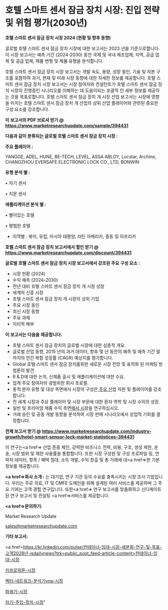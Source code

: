 # 호텔 스마트 센서 잠금 장치 시장: 진입 전략 및 위험 평가(2030년)

<strong>호텔 스마트 센서 잠금 장치 시장 2024 (현황 및 향후 동향)</strong>

글로벌 호텔 스마트 센서 잠금 장치 시장에 대한 보고서는 2023 년을 기준으로합니다.이 시장 보고서는 예측 기간 (2024-2030) 동안 국제 및 국내 제조업체, 지역, 공급 업체 및 공급 업체, 제품 변형 및 제품 유형을 분석합니다.

호텔 스마트 센서 잠금 장치 시장 보고서는 개발 속도, 용량, 성장 동인, 기술 및 자본 구조를 포함하여 과거, 현재 및 미래 시장 동향에 대한 자세한 정보를 제공합니다. 호텔 스마트 센서 잠금 장치 시장 보고서는 시장 참여자와 컨설턴트가 호텔 스마트 센서 잠금 장치 시장의 진행중인 시나리오를 이해하는 데 도움이되는 포괄적 인 세부 정보를 제공하는 것을 목표로합니다. 호텔 스마트 센서 잠금 장치 개 시장 산업 보고서는 시장에 영향을 미치는 호텔 스마트 센서 잠금 장치 개 산업의 상위 산업 플레이어와 관련된 중요한 구성 요소를 강조합니다.



<strong>이 보고서의 PDF 브로셔 받기 @ <a href=https://www.marketresearchupdate.com/sample/394431>https://www.marketresearchupdate.com/sample/394431</a></strong>



<strong>다음과 같이 분류되는 글로벌 호텔 스마트 센서 잠금 장치 시장 :</strong>



<strong>주요 플레이어 :</strong>

YANGGE, ADEL, HUNE, BE-TECH, LEVEL, ASSA ABLOY, Locstar, Archine, CHANGZHOU EVERSAFE ELECTRONIC LOCK CO., LTD, BONWIN



<strong>유형 분석 별 :</strong>

• 자기 센서

• 지문 센서



<strong>애플리케이션 분석 별 :</strong>

• 별이있는 호텔

• 평범한 호텔

<ul>
  <li>지역별 : 북미, 유럽, 아시아 태평양, 라틴 아메리카, 중동 및 아프리카</li>
</ul>


<strong>호텔 스마트 센서 잠금 장치 보고서에서 할인 받기 @ <a href=https://www.marketresearchupdate.com/discount/394431>https://www.marketresearchupdate.com/discount/394431</a></strong>



<strong>글로벌 호텔 스마트 센서 잠금 장치 시장 보고서에서 강조된 주요 구성 요소 :</strong>
<ul>
  <li>시장 현황 (2024)</li>
  <li>수익 예측 (2024-2030)</li>
  <li>전년 대비 호텔 스마트 센서 잠금 장치 개 시장 성장</li>
  <li>세계의 신흥 시장</li>
  <li>호텔 스마트 센서 잠금 장치 개 시장의 상위 기업</li>
  <li>주요 시장 동인</li>
  <li>최신 시장 동향</li>
  <li>주요 과제</li>
  <li>지리적 해부</li>
</ul>


<strong>이 보고서는 다음을 제공합니다.</strong>
<ul>
  <li>호텔 스마트 센서 잠금 장치의 글로벌 시장에 대한 심층적 개요.</li>
  <li>글로벌 산업 동향, 2015 년의 과거 데이터, 향후 몇 년 동안의 예측 및 예측 기간 말까지의 연간 복합 성장률 (CAGR) 예상치를 평가합니다.</li>
  <li>Global 호텔 스마트 센서 잠금 장치를위한 새로운 시장 전망 및 표적화 된 마케팅 방법론의 발견</li>
  <li>R &amp; D에 대한 논의, 신제품 출시 및 애플리케이션에 대한 수요.</li>
  <li>업계 주요 참여자의 광범위한 회사 프로필.</li>
  <li>동적 분자 유형 및 대상 측면에서 시장의 구성은<a href=> 주요 산</a>업 자원 및 플레이어를 강조합니다.</li>
  <li>전 세계 시장과 주요 플레이어 및 시장 부문에 대한 환자 역학 및 시장 수익의 성장.</li>
  <li>일반 및 프리미엄 제품 수익 측면<a href=>에서 시</a>장을 연구하십시오.</li>
  <li>거래 승인 및 공동 개발 동향을 분석하여 시장 판매 시나리오에서 상업적 기회를 결정합니다.</li>
</ul>



<strong>전체 보고서 받기 @ <a href=https://www.marketresearchupdate.com/industry-growth/hotel-smart-sensor-lock-market-statistices-394431>https://www.marketresearchupdate.com/industry-growth/hotel-smart-sensor-lock-market-statistices-394431</a></strong>

이 연구는<a href=> 산업 존중</a> 체인, 강력한 비즈니스 전략, 비용, 구조, 생성 제한, 운송, 시장 범위 및 제한 사용률을 통합합니다. 또한 시장 구성원 및 구성 프로파일 링, 연락처 데이터, 항목 / 혜택 침대, 소득 개발, 수익 창출 및 총 거래에 대<a href=>한 기본 </a>정보를 제공합니다.



<strong><a href=>회사 소</a>개 :</strong>
는 대기업, 연구 기관 등의 수요를 충족시키는 시장 조사 기업입니다. 우리는 주로 의료, IT 및 CMFE 도메인을 위해 설계된 여러 서비스를 제공하며 그 주요 기여는 고객 경험 연구입니다. 또한<a href=> 연구 보</a>고서를 맞춤화하고 신디케이트 된 연구 보고서 및 컨설팅 <a href=>서비스</a>를 제공합니다.



<strong><a href=>문의하기:</a></strong>

Market Research Update

sales@marketresearchupdate.com



<strong>기타 보고서:</strong>

<a href=https://kr.linkedin.com/pulse/컨테이너-임대-시장-세분화-연구-및-목표-고객2028년-isdailynews?trk=public_post_feed-article-content>컨테이너-임대-시장</a>

<a href=https://www.linkedin.com/pulse/카프로락톤-시장-동향-및-성장-전망-trend-tracking-tips-360-analysis/>카프로락톤-시장</a>

<a href=https://www.linkedin.com/pulse/벡터-네트워크-분석기vna-시장-현재-및-미래-성장-2029-market-matrix-musings-analysis-tr88f/>벡터-네트워크-분석기vna-시장</a>

<a href=https://www.linkedin.com/pulse/파쇄기-시장-규모-및-성장-2023-trendsetters-talk-360-analysis-f7csf/>파쇄기-시장</a>

<a href=https://www.linkedin.com/pulse/자기-주입-장치-시장-세분화-연구-및-목표-고객2030년-trendsetters-talk-360-analysis-iekwf/>자기-주입-장치-시장</a>"
